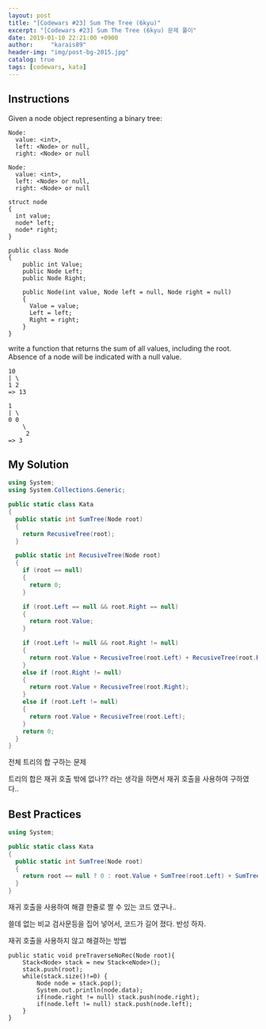 ```yaml
---
layout: post
title: "[Codewars #23] Sum The Tree (6kyu)"
excerpt: "[Codewars #23] Sum The Tree (6kyu) 문제 풀이"
date: 2019-01-10 22:21:00 +0900
author:     "karais89"
header-img: "img/post-bg-2015.jpg"
catalog: true
tags: [codewars, kata]
---
```


## Instructions

Given a node object representing a binary tree:

```
Node:
  value: <int>,
  left: <Node> or null,
  right: <Node> or null

Node:
  value: <int>,
  left: <Node> or null,
  right: <Node> or null

struct node
{
  int value;
  node* left;
  node* right;
}

public class Node
{
    public int Value;
    public Node Left;
    public Node Right;

    public Node(int value, Node left = null, Node right = null)
    {
      Value = value;
      Left = left;
      Right = right;
    }
}

```


write a function that returns the sum of all values, including the root. Absence of a node will be indicated with a null value.

```
10
| \
1 2
=> 13

1
| \
0 0
    \
     2
=> 3
```

## My Solution

```csharp
using System;
using System.Collections.Generic;

public static class Kata
{
  public static int SumTree(Node root)
  {
    return RecusiveTree(root);
  }

  public static int RecusiveTree(Node root)
  {
    if (root == null)
    {
      return 0;
    }

    if (root.Left == null && root.Right == null)
    {
      return root.Value;
    }

    if (root.Left != null && root.Right != null)
    {
      return root.Value + RecusiveTree(root.Left) + RecusiveTree(root.Right);
    }
    else if (root.Right != null)
    {
      return root.Value + RecusiveTree(root.Right);
    }
    else if (root.Left != null)
    {
      return root.Value + RecusiveTree(root.Left);
    }
    return 0;
  }
}
```


전체 트리의 합 구하는 문제

트리의 합은 재귀 호출 밖에 없나?? 라는 생각을 하면서 재귀 호출을 사용하여 구하였다..


## Best Practices

```csharp
using System;

public static class Kata
{
  public static int SumTree(Node root)
  {
    return root == null ? 0 : root.Value + SumTree(root.Left) + SumTree(root.Right);
  }
}
```

재귀 호출을 사용하여 해결 한줄로 짤 수 있는 코드 였구나..

쓸데 없는 비교 검사문등을 집어 넣어서, 코드가 길어 졌다. 반성 하자.

재귀 호출을 사용하지 않고 해결하는 방법

```
public static void preTraverseNoRec(Node root){
    Stack<Node> stack = new Stack<eNode>();
    stack.push(root);
    while(stack.size()!=0) {
        Node node = stack.pop();
        System.out.println(node.data);
        if(node.right != null) stack.push(node.right);
        if(node.left != null) stack.push(node.left);
    }
}
```